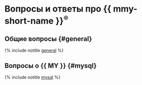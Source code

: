 # Вопросы и ответы про {{ mmy-short-name }}<sup>®</sup>

## Общие вопросы {#general}

{% include notitle [general](general.md) %}

## Вопросы о {{ MY }} {#mysql}

{% include notitle [mysql](mysql.md) %}

